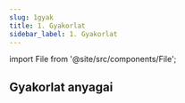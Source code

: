 ```yaml
---
slug: 1gyak
title: 1. Gyakorlat
sidebar_label: 1. Gyakorlat
---
```

import File from '@site/src/components/File';

## Gyakorlat anyagai

<File filename="elso/Main.java" folder="konk" />
<File filename="elso/AbstractCommand.java" folder="konk"/>
<File filename="elso/AddCommand.java" folder="konk"/>
<File filename="elso/Command.java" folder="konk"/>
<File filename="elso/Concatenator.java" folder="konk"/>
<File filename="elso/FunctionalCommand.java" folder="konk"/>